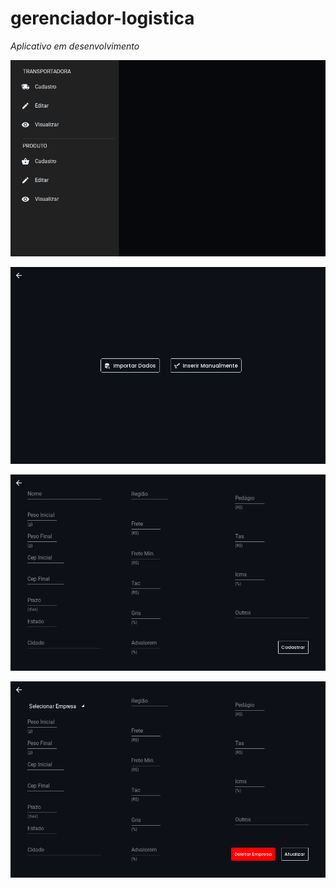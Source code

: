 # gerenciador-logistica
*Aplicativo em desenvolvimento*

![alt text](https://github.com/peh3k/gerenciador-logistica/blob/main/janela1.png)

![alt text](https://github.com/peh3k/gerenciador-logistica/blob/main/janela2.png)

![alt text](https://github.com/peh3k/gerenciador-logistica/blob/main/janela3.png)

![alt text](https://github.com/peh3k/gerenciador-logistica/blob/main/janela4.png)
